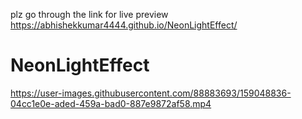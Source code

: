 plz go through the link for live preview  https://abhishekkumar4444.github.io/NeonLightEffect/

# NeonLightEffect


https://user-images.githubusercontent.com/88883693/159048836-04cc1e0e-aded-459a-bad0-887e9872af58.mp4

